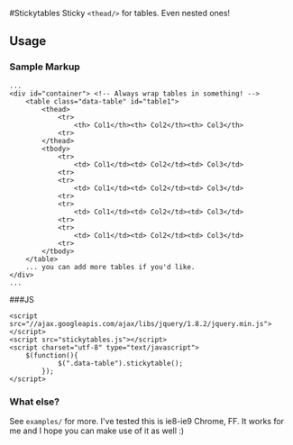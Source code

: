 #Stickytables
Sticky ```<thead/>``` for tables. Even nested ones!
## Usage

### Sample Markup
```
...
<div id="container"> <!-- Always wrap tables in something! -->
	<table class="data-table" id="table1">
		<thead>
			<tr>
				<th> Col1</th><th> Col2</th><th> Col3</th>
			<tr>
		</thead>
		<tbody>
			<tr>
				<td> Col1</td><td> Col2</td><td> Col3</td>
			<tr>
			<tr>
				<td> Col1</td><td> Col2</td><td> Col3</td>
			<tr>
			<tr>
				<td> Col1</td><td> Col2</td><td> Col3</td>
			<tr>
			<tr>
				<td> Col1</td><td> Col2</td><td> Col3</td>
			<tr>
		</tbody>
	</table>
	... you can add more tables if you'd like.
</div>
...
```

###JS
```
<script src="//ajax.googleapis.com/ajax/libs/jquery/1.8.2/jquery.min.js"></script>
<script src="stickytables.js"></script>
<script charset="utf-8" type="text/javascript">
    $(function(){
            $(".data-table").stickytable();
        });
</script>
```
### What else?
See ```examples/``` for more.
I've tested this is ie8-ie9 Chrome, FF. It works for me and I hope you can make use of it as well :)


